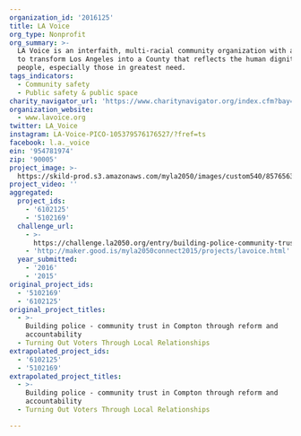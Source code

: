 ```yaml
---
organization_id: '2016125'
title: LA Voice
org_type: Nonprofit
org_summary: >-
  LA Voice is an interfaith, multi-racial community organization with a mission
  to transform Los Angeles into a County that reflects the human dignity of all
  people, especially those in greatest need.
tags_indicators:
  - Community safety
  - Public safety & public space
charity_navigator_url: 'https://www.charitynavigator.org/index.cfm?bay=search.profile&ein=954781974'
organization_website:
  - www.lavoice.org
twitter: LA_Voice
instagram: LA-Voice-PICO-105379576176527/?fref=ts
facebook: l.a._voice
ein: '954781974'
zip: '90005'
project_image: >-
  https://skild-prod.s3.amazonaws.com/myla2050/images/custom540/8576563265741-team91.jpg
project_video: ''
aggregated:
  project_ids:
    - '6102125'
    - '5102169'
  challenge_url:
    - >-
      https://challenge.la2050.org/entry/building-police-community-trust-in-compton-through-reform-and-accountability
    - 'http://maker.good.is/myla2050connect2015/projects/lavoice.html'
  year_submitted:
    - '2016'
    - '2015'
original_project_ids:
  - '5102169'
  - '6102125'
original_project_titles:
  - >-
    Building police - community trust in Compton through reform and
    accountability
  - Turning Out Voters Through Local Relationships
extrapolated_project_ids:
  - '6102125'
  - '5102169'
extrapolated_project_titles:
  - >-
    Building police - community trust in Compton through reform and
    accountability
  - Turning Out Voters Through Local Relationships

---
```

